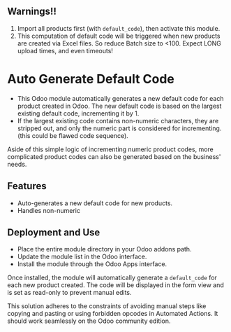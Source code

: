 ## Warnings!!

1. Import all products first (with `default_code`), then activate this module.
2. This computation of default code will be triggered when new products are created via Excel files. So reduce Batch size to <100. Expect LONG upload times, and even timeouts!


# Auto Generate Default Code

- This Odoo module automatically generates a new default code for each product created in Odoo. The new default code is based on the largest existing default code, incrementing it by 1. 
- If the largest existing code contains non-numeric characters, they are stripped out, and only the numeric part is considered for incrementing. (this could be flawed code sequence).

Aside of this simple logic of incrementing numeric product codes, more complicated product codes can also be generated based on the business' needs.

## Features

- Auto-generates a new default code for new products.
- Handles non-numeric


## Deployment and Use

- Place the entire module directory in your Odoo addons path.
- Update the module list in the Odoo interface.
- Install the module through the Odoo Apps interface.

Once installed, the module will automatically generate a `default_code` for each new product created. The code will be displayed in the form view and is set as read-only to prevent manual edits.

This solution adheres to the constraints of avoiding manual steps like copying and pasting or using forbidden opcodes in Automated Actions. It should work seamlessly on the Odoo community edition.

